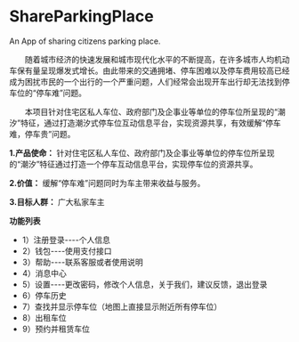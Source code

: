 # ShareParkingPlace
An App of sharing citizens parking place.

&emsp;&emsp;随着城市经济的快速发展和城市现代化水平的不断提高，在许多城市人均机动车保有量呈现爆发式增长。由此带来的交通拥堵、停车困难以及停车费用较高已经成为困扰市民的一个出行的一个严重问题，人们经常会出现开车出行却无法找到停车位的“停车难”问题。

&emsp;&emsp;本项目针对住宅区私人车位、政府部门及企事业等单位的停车位所呈现的“潮汐”特征，通过打造潮汐式停车位互动信息平台，实现资源共享，有效缓解“停车难，停车贵”问题。

**1.产品使命：**
针对住宅区私人车位、政府部门及企事业等单位的停车位所呈现的“潮汐”特征通过打造一个停车互动信息平台，实现停车位的资源共享。

**2.价值：**
缓解“停车难”问题同时为车主带来收益与服务。

**3.目标人群：**
广大私家车主


**功能列表**

* 1）注册登录----个人信息
* 2）钱包----使用支付接口
* 3）帮助----联系客服或者使用说明
* 4）消息中心
* 5）设置----更改密码，修改个人信息，关于我们，建议反馈，退出登录
* 6）停车历史
* 7）查找并显示停车位（地图上直接显示附近所有停车位）
* 8）出租车位
* 9）预约并租赁车位

